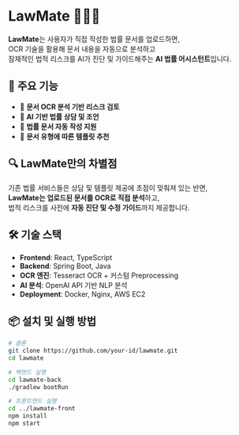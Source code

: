 # LawMate 🧑‍⚖️📄

**LawMate**는 사용자가 직접 작성한 법률 문서를 업로드하면,  
OCR 기술을 활용해 문서 내용을 자동으로 분석하고  
잠재적인 법적 리스크를 AI가 진단 및 가이드해주는 **AI 법률 어시스턴트**입니다.

## 🚀 주요 기능

- 📝 **문서 OCR 분석 기반 리스크 검토**
- 🤖 **AI 기반 법률 상담 및 조언**
- 📄 **법률 문서 자동 작성 지원**
- 📁 **문서 유형에 따른 템플릿 추천**

## 🔍 LawMate만의 차별점

기존 법률 서비스들은 상담 및 템플릿 제공에 초점이 맞춰져 있는 반면,  
**LawMate는 업로드된 문서를 OCR로 직접 분석**하고,  
법적 리스크를 사전에 **자동 진단 및 수정 가이드**까지 제공합니다.

## 🛠️ 기술 스택

- **Frontend**: React, TypeScript
- **Backend**: Spring Boot, Java
- **OCR 엔진**: Tesseract OCR + 커스텀 Preprocessing
- **AI 분석**: OpenAI API 기반 NLP 분석
- **Deployment**: Docker, Nginx, AWS EC2

## 📦 설치 및 실행 방법

```bash
# 클론
git clone https://github.com/your-id/lawmate.git
cd lawmate

# 백엔드 실행
cd lawmate-back
./gradlew bootRun

# 프론트엔드 실행
cd ../lawmate-front
npm install
npm start
